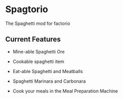 # Spagtorio
The Spaghetti mod for factorio

## Current Features
* Mine-able Spaghetti Ore

* Cookable spaghetti item

* Eat-able Spaghetti and Meatballs

* Spaghetti Marinara and Carbonara

* Cook your meals in the Meal Preparation Machine
